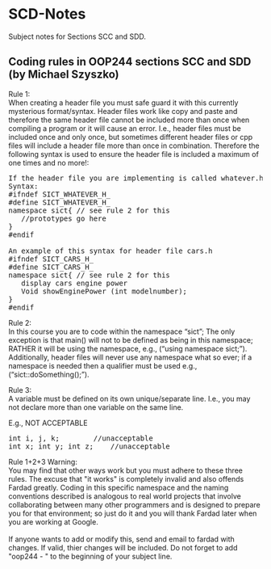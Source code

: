 ﻿# SCD-Notes
Subject notes for Sections SCC and SDD.
## Coding rules in OOP244 sections SCC and SDD <br />(by Michael Szyszko)
Rule 1:<br />
When creating a header file you must safe guard it with this currently mysterious format/syntax.  Header files work like copy and paste and therefore the same header file cannot be included more than once when compiling a program or it will cause an error. I.e., header files must be included once and only once, but sometimes different header files or cpp files will include a header file more than once in combination.  Therefore the following syntax is used to ensure the header file is included a maximum of one times and no more!: <br />
<pre>
If the header file you are implementing is called whatever.h then 
Syntax:
#ifndef SICT_WHATEVER_H_
#define SICT_WHATEVER_H_
namespace sict{ // see rule 2 for this
   //prototypes go here
}
#endif

An example of this syntax for header file cars.h
#ifndef SICT_CARS_H_
#define SICT_CARS_H_
namespace sict{ // see rule 2 for this
   display cars engine power
   Void showEnginePower (int modelnumber);
}
#endif
</pre>
Rule 2:<br />
In this course you are to code within the namespace “sict”; The only exception is that main() will not to be defined as being in this namespace; RATHER it will be using the namespace, e.g., (“using namespace sict;”). Additionally, header files will never use any namespace what so ever; if a namespace is needed then a qualifier must be used e.g., (“sict::doSomething();”).
 
Rule 3:<br />
A variable must be defined on its own unique/separate line. I.e., you may not declare more than one variable on the same line.

E.g., NOT ACCEPTABLE
<pre>
int i, j, k;		//unacceptable
int x; int y; int z;	//unacceptable
</pre>

Rule 1+2+3 Warning:<br />
You may find that other ways work but you must adhere to these three rules. The excuse that "it works" is completely invalid and also offends Fardad greatly. Coding in this specific namespace and the naming conventions described is analogous to real world projects that involve collaborating between many other programmers and is designed to prepare you for that environment; so just do it and you will thank Fardad later when you are working at Google. <br /><br />
If anyone wants to add or modify this, send and email to fardad with changes. If valid, thier changes will be included. Do not forget to add "oop244 - " to the beginning of your subject line.
